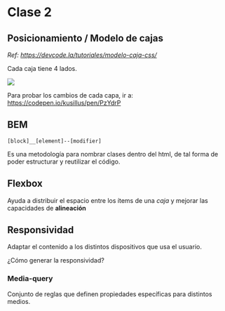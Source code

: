 # Clase 2

## Posicionamiento / Modelo de cajas

*Ref: https://devcode.la/tutoriales/modelo-caja-css/*

Cada caja tiene 4 lados.

<img src="https://s3-us-west-2.amazonaws.com/devcodepro/media/tutorials/modelo-caja-css-t1.jpg"/>

Para probar los cambios de cada capa, ir a: https://codepen.io/kusillus/pen/PzYdrP

## BEM
```
[block]__[element]--[modifier]
```

Es una metodología para nombrar clases dentro del html, de tal forma de poder estructurar y reutilizar el código.

## Flexbox

Ayuda a distribuir el espacio entre los ítems de una *caja* y mejorar las capacidades de **alineación**

## Responsividad

Adaptar el contenido a los distintos dispositivos que usa el usuario.

¿Cómo generar la responsividad?

### Media-query

Conjunto de reglas que definen propiedades específicas para distintos medios.